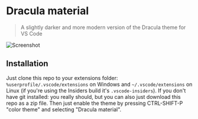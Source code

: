 # Dracula material

> A slightly darker and more modern version of the Dracula theme for VS Code

![Screenshot](https://i.imgur.com/Jg7xStc.png)

## Installation
Just clone this repo to your extensions folder: `%userprofile/.vscode/extensions` on Windows and `~/.vscode/extensions` on Linux (if you're using the Insiders build it's `.vscode-insiders`). If you don't have git installed: you really should, but you can also just download this repo as a zip file. Then just enable the theme by pressing CTRL-SHIFT-P "color theme" and selecting "Dracula material".